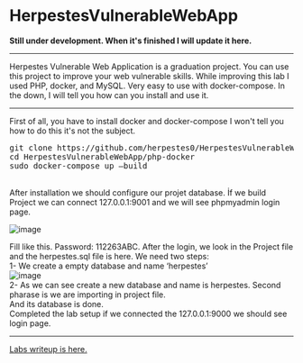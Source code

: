 # HerpestesVulnerableWebApp
**Still under development. When it's finished I will update it here.**<br><hr>
Herpestes Vulnerable Web Application is a graduation project. You can use this project to improve your web vulnerable skills. While improving this lab I used PHP, docker, and MySQL. Very easy to use with docker-compose. In the down, I will tell you how can you install and use it.<br><hr>
First of all, you have to install docker and docker-compose I won't tell you how to do this it's not the subject.
<pre>
git clone https://github.com/herpestes0/HerpestesVulnerableWebApp.git
cd HerpestesVulnerableWebApp/php-docker
sudo docker-compose up –build
</pre>
<br>
After installation we should configure our projet database. İf we build Project we can connect 127.0.0.1:9001 and we will see phpmyadmin login page.	<br>

![image](https://github.com/herpestes0/HerpestesVulnerableWebApp/blob/main/img/db_login.png?raw=true)
<br>

Fill like this. Password: 112263ABC. After the login, we look in the Project file and the herpestes.sql file is here. We need two steps:<br>
1-	We create a empty database and name ‘herpestes’
<br>
![image](https://github.com/herpestes0/HerpestesVulnerableWebApp/blob/main/img/db_import.png?raw=true)
<br>
2-	As we can see create a new database and name is herpestes. Second pharase is we are importing in project file.<br>
And its database is done.<br>
Completed the lab setup if we connected the 127.0.0.1:9000 we should see login page.<br><hr>
<a href="">Labs writeup is here.</a>

